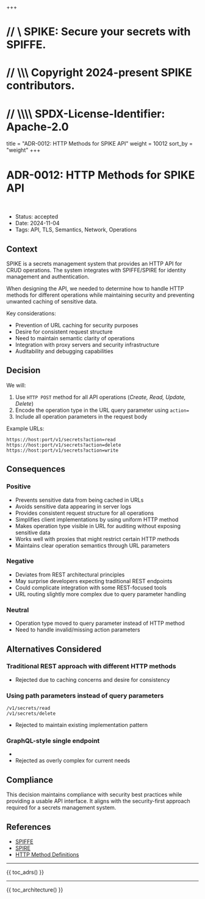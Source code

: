 +++
# //    \\ SPIKE: Secure your secrets with SPIFFE.
# //  \\\\\ Copyright 2024-present SPIKE contributors.
# // \\\\\\\ SPDX-License-Identifier: Apache-2.0

title = "ADR-0012: HTTP Methods for SPIKE API"
weight = 10012
sort_by = "weight"
+++



# ADR-0012: HTTP Methods for SPIKE API

<br style="clear:both" />

- Status: accepted
- Date: 2024-11-04
- Tags: API, TLS, Semantics, Network, Operations

## Context

SPIKE is a secrets management system that provides an HTTP API for CRUD 
operations. The system integrates with SPIFFE/SPIRE for identity management 
and authentication. 

When designing the API, we needed to determine how to handle HTTP methods for 
different operations while maintaining security and preventing unwanted 
caching of sensitive data.

Key considerations:
* Prevention of URL caching for security purposes
* Desire for consistent request structure
* Need to maintain semantic clarity of operations
* Integration with proxy servers and security infrastructure
* Auditability and debugging capabilities

## Decision
We will:
1. Use `HTTP POST` method for all API operations (*Create, Read, Update, Delete*)
2. Encode the operation type in the URL query parameter using `action=`
3. Include all operation parameters in the request body

Example URLs:

```
https://host:port/v1/secrets?action=read
https://host:port/v1/secrets?action=delete
https://host:port/v1/secrets?action=write
```

## Consequences

### Positive
* Prevents sensitive data from being cached in URLs
* Avoids sensitive data appearing in server logs
* Provides consistent request structure for all operations
* Simplifies client implementations by using uniform HTTP method
* Makes operation type visible in URL for auditing without exposing sensitive data
* Works well with proxies that might restrict certain HTTP methods
* Maintains clear operation semantics through URL parameters

### Negative
* Deviates from REST architectural principles
* May surprise developers expecting traditional REST endpoints
* Could complicate integration with some REST-focused tools
* URL routing slightly more complex due to query parameter handling

### Neutral
* Operation type moved to query parameter instead of HTTP method
* Need to handle invalid/missing action parameters

## Alternatives Considered

### Traditional REST approach with different HTTP methods

* Rejected due to caching concerns and desire for consistency

### Using path parameters instead of query parameters
   
```
/v1/secrets/read
/v1/secrets/delete
```

- Rejected to maintain existing implementation pattern

### GraphQL-style single endpoint
- 
- Rejected as overly complex for current needs

## Compliance

This decision maintains compliance with security best practices while providing 
a usable API interface. It aligns with the security-first approach required for 
a secrets management system.

## References

* [SPIFFE](https://spiffe.io/)
* [SPIRE](https://spiffe.io/spire/)
* [HTTP Method Definitions](https://www.w3.org/Protocols/rfc2616/rfc2616-sec9.html)

----

{{ toc_adrs() }}

----

{{ toc_architecture() }}
